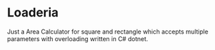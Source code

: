 # Loaderia
Just a Area Calculator for square and rectangle which accepts multiple parameters with overloading written in C# dotnet.
